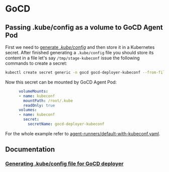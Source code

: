 # GoCD

## Passing .kube/config as a volume to GoCD Agent Pod

First we need to [generate *.kube/config*](docs/generating-kubeconf.md) and then store it in a Kubernetes secret. After finished generating a `.kube/config` file you should store its content in a file let's say `/tmp/stage-kubeconf` issue the following commands to create a secret:

```bash
kubectl create secret generic -n gocd gocd-deployer-kubeconf --from-file=config=/tmp/stage-kubeconf
```

Now this secret can be mounted by GoCD Agent Pod:

```yaml
      volumeMounts:
      - name: kubeconf
        mountPath: /root/.kube
        readOnly: true
      volumes:
      - name: kubeconf
        secret:
          secretName: gocd-deployer-kubeconf
```

For the whole example refer to [agent-runners/default-with-kubeconf.yaml](agent-runners/default-with-kubeconf.yaml).


## Documentation
### [Generating .kube/config file for GoCD deployer](docs/generating-kubeconf.md)
